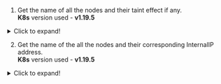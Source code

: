 1. Get the name of all the nodes and their taint effect if any. <br/>**K8s** version used - **v1.19.5**

<details>
  <summary>Click to expand!</summary>

```shell
kubectl get nodes -o jsonpath='{range $.items[*]} {.metadata.name} {.spec.taints[*].effect}{"\n"}'
```

**Output**

```shell
kubemaster NoSchedule
kubenode01
kubenode02
```

</details>

2. Get the name of the all the nodes and their corresponding InternalIP address. <br/>**K8s** version used - **v1.19.5**

<details>
  <summary>Click to expand!</summary>

```shell
kubectl get nodes -o jsonpath='{range .items[*]}{.metadata.name}{"\t"}{.status.addresses[?(@.type=="InternalIP")].address}{"\n"}'
```

**Output**

```shell
kubemaster      192.168.56.2
kubenode01      192.168.56.3
kubenode02      192.168.56.4
```

</details>
